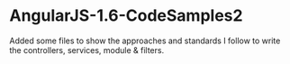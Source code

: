 # AngularJS-1.6-CodeSamples2

Added some files to show the approaches and standards I follow to write the controllers, services, module & filters.
